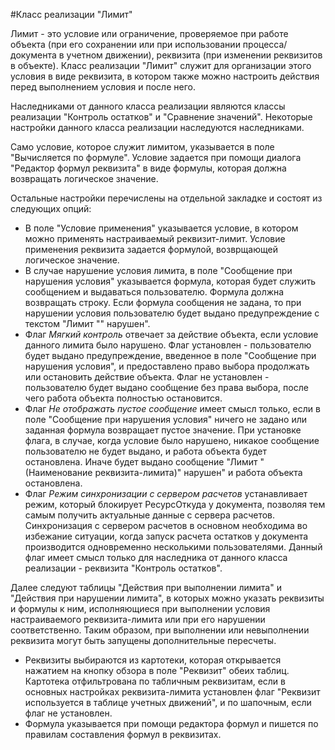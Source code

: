 ﻿#Класс реализации "Лимит" 

Лимит - это условие или ограничение, проверяемое при работе объекта (при его сохранении или при использовании процесса/документа в учетном движении), реквизита (при изменении реквизитов в объекте). Класс реализации "Лимит" служит для организации этого условия в виде реквизита, в котором также можно настроить действия перед выполнением условия и после него. 

Наследниками от данного класса реализации являются классы реализации "Контроль остатков" и "Сравнение значений". Некоторые настройки данного класса реализации наследуются наследниками. 

Само условие, которое служит лимитом, указывается в поле "Вычисляется по формуле". Условие задается при помощи диалога "Редактор формул реквизита" в виде формулы, которая должна возвращать логическое значение. 

Остальные настройки перечислены на отдельной закладке и состоят из следующих опций: 
* В поле "Условие применения" указывается условие, в котором можно применять настраиваемый реквизит-лимит. Условие применения реквизита задается формулой, возврщающей логическое значение. 
* В случае нарушение условия лимита, в поле "Сообщение при нарушения условия" указывается формула, которая будет служить сообщением и выдаваться пользователю. Формула должна возвращать строку. Если формула сообщения не задана, то при нарушении условия пользователю будет выдано предупреждение с текстом "Лимит "" нарушен". 
* Флаг *Мягкий контроль* отвечает за действие объекта, если условие данного лимита было нарушено. Флаг установлен - пользователю будет выдано предупреждение, введенное в поле "Сообщение при нарушения условия", и предоставлено право выбора продолжать или остановить действие объекта. Флаг не установлен - пользователю будет выдано сообщение без права выбора, после чего работа объекта полностью остановится. 
* Флаг *Не отображать пустое сообщение* имеет смысл только, если в поле "Сообщение при нарушения условия" ничего не задано или заданная формула возвращает пустое значение. При установке флага, в случае, когда условие было нарушено, никакое сообщение пользователю не будет выдано, и работа объекта будет остановлена. Иначе будет выдано сообщение "Лимит "(Наименование реквизита-лимита)" нарушен" и работа объекта остановлена. 
* Флаг *Режим синхронизации с сервером расчетов* устанавливает режим, который блокирует РесурсОткуда у документа, позволяя тем самым получить актуальные данные с сервера расчетов. Синхронизация с сервером расчетов в основном необходима во избежание ситуации, когда запуск расчета остатков у документа производится одновременно несколькими пользователями. Данный флаг имеет смысл только для наследника от данного класса реализации - реквизита "Контроль остатков". 

Далее следуют таблицы "Действия при выполнении лимита" и "Действия при нарушении лимита", в которых можно указать реквизиты и формулы к ним, исполняющиеся при выполнении условия настраиваемого реквизита-лимита или при его нарушении соответственно. Таким образом, при выполнении или невыполнении реквизита могут быть запущены дополнительные пересчеты. 
* Реквизиты выбираются из картотеки, которая открывается нажатием на кнопку обзора в поле "Реквизит" обеих таблиц. Картотека отфильтрована по табличным реквизитам, если в основных настройках реквизита-лимита установлен флаг "Реквизит используется в таблице учетных движений", и по шапочным, если флаг не установлен. 
* Формула указывается при помощи редактора формул и пишется по правилам составления формул в реквизитах. 